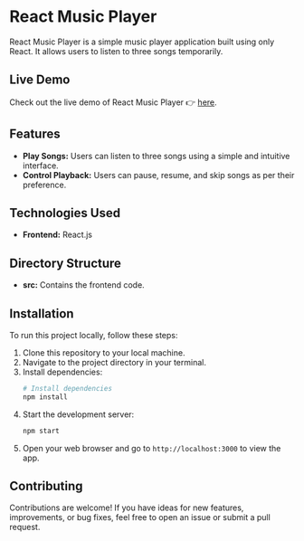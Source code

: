 # React Music Player

React Music Player is a simple music player application built using only React. It allows users to listen to three songs temporarily.

## Live Demo

Check out the live demo of React Music Player 👉 [here](https://music-app-6je1.onrender.com/).

## Features

- **Play Songs:** Users can listen to three songs using a simple and intuitive interface.
- **Control Playback:** Users can pause, resume, and skip songs as per their preference.

## Technologies Used

- **Frontend:** React.js

## Directory Structure

- **src:** Contains the frontend code.

## Installation

To run this project locally, follow these steps:

1. Clone this repository to your local machine.
2. Navigate to the project directory in your terminal.
3. Install dependencies:
    ```bash
    # Install dependencies
    npm install
    ```
4. Start the development server:
    ```bash
    npm start
    ```
5. Open your web browser and go to `http://localhost:3000` to view the app.

## Contributing

Contributions are welcome! If you have ideas for new features, improvements, or bug fixes, feel free to open an issue or submit a pull request.
